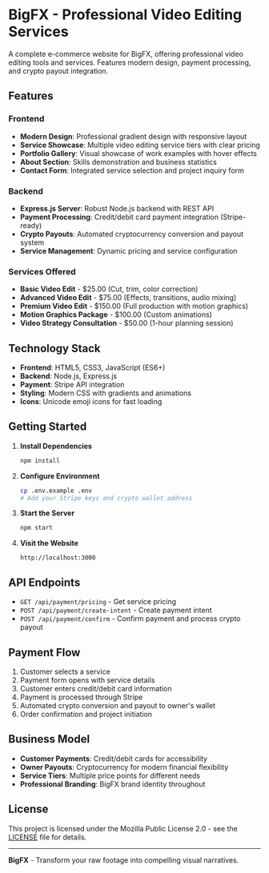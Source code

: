 # BigFX - Professional Video Editing Services

A complete e-commerce website for BigFX, offering professional video editing tools and services. Features modern design, payment processing, and crypto payout integration.

## Features

### Frontend
- **Modern Design**: Professional gradient design with responsive layout
- **Service Showcase**: Multiple video editing service tiers with clear pricing
- **Portfolio Gallery**: Visual showcase of work examples with hover effects
- **About Section**: Skills demonstration and business statistics
- **Contact Form**: Integrated service selection and project inquiry form

### Backend
- **Express.js Server**: Robust Node.js backend with REST API
- **Payment Processing**: Credit/debit card payment integration (Stripe-ready)
- **Crypto Payouts**: Automated cryptocurrency conversion and payout system
- **Service Management**: Dynamic pricing and service configuration

### Services Offered
- **Basic Video Edit** - $25.00 (Cut, trim, color correction)
- **Advanced Video Edit** - $75.00 (Effects, transitions, audio mixing)
- **Premium Video Edit** - $150.00 (Full production with motion graphics)
- **Motion Graphics Package** - $100.00 (Custom animations)
- **Video Strategy Consultation** - $50.00 (1-hour planning session)

## Technology Stack

- **Frontend**: HTML5, CSS3, JavaScript (ES6+)
- **Backend**: Node.js, Express.js
- **Payment**: Stripe API integration
- **Styling**: Modern CSS with gradients and animations
- **Icons**: Unicode emoji icons for fast loading

## Getting Started

1. **Install Dependencies**
   ```bash
   npm install
   ```

2. **Configure Environment**
   ```bash
   cp .env.example .env
   # Add your Stripe keys and crypto wallet address
   ```

3. **Start the Server**
   ```bash
   npm start
   ```

4. **Visit the Website**
   ```
   http://localhost:3000
   ```

## API Endpoints

- `GET /api/payment/pricing` - Get service pricing
- `POST /api/payment/create-intent` - Create payment intent
- `POST /api/payment/confirm` - Confirm payment and process crypto payout

## Payment Flow

1. Customer selects a service
2. Payment form opens with service details
3. Customer enters credit/debit card information
4. Payment is processed through Stripe
5. Automated crypto conversion and payout to owner's wallet
6. Order confirmation and project initiation

## Business Model

- **Customer Payments**: Credit/debit cards for accessibility
- **Owner Payouts**: Cryptocurrency for modern financial flexibility
- **Service Tiers**: Multiple price points for different needs
- **Professional Branding**: BigFX brand identity throughout

## License

This project is licensed under the Mozilla Public License 2.0 - see the [LICENSE](LICENSE) file for details.

---

**BigFX** - Transform your raw footage into compelling visual narratives.
